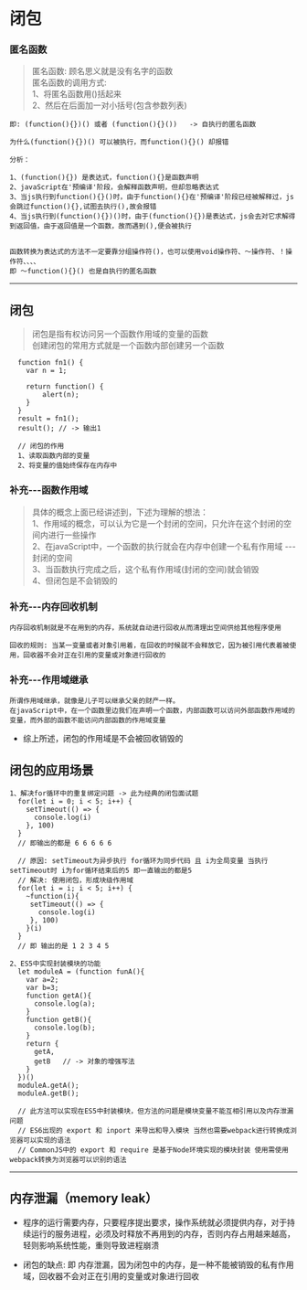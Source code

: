 # 闭包
### 匿名函数
> 匿名函数: 顾名思义就是没有名字的函数<br>
匿名函数的调用方式:<br>
1、将匿名函数用()括起来<br>
2、然后在后面加一对小括号(包含参数列表)

```$xslt
即: (function(){})() 或者 (function(){}())   -> 自执行的匿名函数

为什么(function(){})() 可以被执行，而function(){}() 却报错

分析：

1、(function(){}) 是表达式，function(){}是函数声明
2、javaScript在'预编译'阶段，会解释函数声明，但却忽略表达式
3、当js执行到function(){}()时，由于function(){}在'预编译'阶段已经被解释过，js会跳过function(){},试图去执行(),故会报错
4、当js执行到(function(){})()时，由于(function(){})是表达式，js会去对它求解得到返回值，由于返回值是一个函数，故而遇到(),便会被执行


函数转换为表达式的方法不一定要靠分组操作符()，也可以使用void操作符、～操作符、！操作符、、、、
即 ～function(){}() 也是自执行的匿名函数
```
------------------------------------------------------------------
## 闭包
> 闭包是指有权访问另一个函数作用域的变量的函数 <br>
创建闭包的常用方式就是一个函数内部创建另一个函数

```$xslt
  function fn1() {
    var n = 1;

    return function() {
        alert(n);
    }
  }
  result = fn1();
  result(); // -> 输出1
  
  // 闭包的作用
  1、读取函数内部的变量
  2、将变量的值始终保存在内存中
``` 

### 补充---函数作用域
>具体的概念上面已经讲述到，下述为理解的想法：<br>
 1、作用域的概念，可以认为它是一个封闭的空间，只允许在这个封闭的空间内进行一些操作<br>
 2、在javaScript中，一个函数的执行就会在内存中创建一个私有作用域 --- 封闭的空间<br>
 3、当函数执行完成之后，这个私有作用域(封闭的空间)就会销毁<br>
 4、但闭包是不会销毁的

### 补充---内存回收机制
```$xslt
内存回收机制就是不在用到的内存，系统就自动进行回收从而清理出空间供给其他程序使用

回收的规则: 当某一变量或者对象引用着，在回收的时候就不会释放它，因为被引用代表着被使用，回收器不会对正在引用的变量或对象进行回收的
```
### 补充---作用域继承
```$xslt
所谓作用域继承，就像是儿子可以继承父亲的财产一样。
在javaScript中，在一个函数里边我们在声明一个函数，内部函数可以访问外部函数作用域的变量，而外部的函数不能访问内部函数的作用域变量
```
* 综上所述，闭包的作用域是不会被回收销毁的

## 闭包的应用场景
```$xslt
1、解决for循环中的重复绑定问题 -> 此为经典的闭包面试题
  for(let i = 0; i < 5; i++) {
    setTimeout(() => {
      console.log(i)
    }, 100)
  }
  // 即输出的都是 6 6 6 6 6
    
  // 原因: setTimeout为异步执行 for循环为同步代码 且 i为全局变量 当执行setTimeout时 i为for循环结束后的5 即一直输出的都是5
  // 解决: 使用闭包，形成块级作用域
  for(let i = i; i < 5; i++) {
    ~function(i){      
     setTimeout(() => {
       console.log(i)
     }, 100)     
    }(i)
  }
  // 即 输出的是 1 2 3 4 5 
```
```$xslt
2、ES5中实现封装模块的功能
  let moduleA = (function funA(){
    var a=2;
    var b=3;
    function getA(){
      console.log(a);
    }
    function getB(){
      console.log(b);
    }
    return {
      getA,
      getB   // -> 对象的增强写法
    }
  })()
  moduleA.getA();
  moduleA.getB();
  
  // 此方法可以实现在ES5中封装模块，但方法的问题是模块变量不能互相引用以及内存泄漏问题
  // ES6出现的 export 和 inport 来导出和导入模块 当然也需要webpack进行转换成浏览器可以实现的语法
  // CommonJS中的 export 和 require 是基于Node环境实现的模块封装 使用需使用webpack转换为浏览器可以识别的语法
```

------------------------------------------------------------------
## 内存泄漏（memory leak）

* 程序的运行需要内存，只要程序提出要求，操作系统就必须提供内存，对于持续运行的服务进程，必须及时释放不再用到的内存，否则内存占用越来越高，轻则影响系统性能，重则导致进程崩溃

* 闭包的缺点: 即 内存泄漏，因为闭包中的内存，是一种不能被销毁的私有作用域，回收器不会对正在引用的变量或对象进行回收

